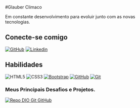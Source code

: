 #Glauber Climaco

Em constante desenvolvimento para evoluir junto com as novas tecnologias.

## Conecte-se comigo

[![GitHub](https://img.shields.io/badge/GitHub-000?style=for-the-badge&logo=github&logoColor=fff)](https://github.com/glauberclimaco)
[![Linkedin](https://img.shields.io/badge/Linkedin-000?style=for-the-badge&logo=linkedin&logoColor=fff)](https://linkedin.com/in/glauber-de-almeida-climaco-da-silva-539bb5105)

## Habilidades

![HTML5](https://img.shields.io/badge/HTML-000?style=for-the-badge&logo=html5&logoColor=30A3DC)
![CSS3](https://img.shields.io/badge/CSS3-000?style=for-the-badge&logo=css3&logoColor=E94D5F)
[![Bootstrap](https://img.shields.io/badge/Bootstrap-000?style=for-the-badge&logo=bootstrap&logoColor=fff)](https://git-scm.com/doc)
[![GitHub](https://img.shields.io/badge/GitHub-000?style=for-the-badge&logo=github&logoColor=fff)](https://docs.github.com/)
[![Git](https://img.shields.io/badge/Git-000?style=for-the-badge&logo=git&logoColor=fff)](https://git-scm.com/doc)


### Meus Principais Desafios e Projetos.

[![Repo DIO Git GitHub](https://github-readme-stats.vercel.app/api/pin/?username=glauberclimaco&repo=dio-lab-open-source&bg_color=000&border_color=30A3DC&show_icons=true&icon_color=30A3DC&title_color=E94D5F&text_color=FFF)](https://github.com/elidianaandrade/dio-lab-open-source)



